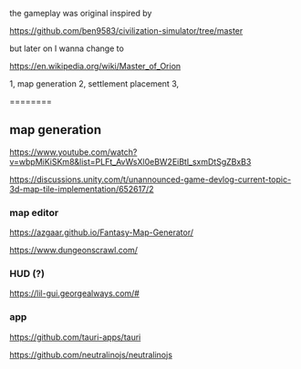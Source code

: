 

the gameplay was original inspired by

https://github.com/ben9583/civilization-simulator/tree/master

but later on I wanna change to 

https://en.wikipedia.org/wiki/Master_of_Orion

1, map generation
2, settlement placement
3, 

========


## map generation

https://www.youtube.com/watch?v=wbpMiKiSKm8&list=PLFt_AvWsXl0eBW2EiBtl_sxmDtSgZBxB3

https://discussions.unity.com/t/unannounced-game-devlog-current-topic-3d-map-tile-implementation/652617/2

### map editor

https://azgaar.github.io/Fantasy-Map-Generator/

https://www.dungeonscrawl.com/


### HUD (?)

https://lil-gui.georgealways.com/#

### app

https://github.com/tauri-apps/tauri

https://github.com/neutralinojs/neutralinojs

